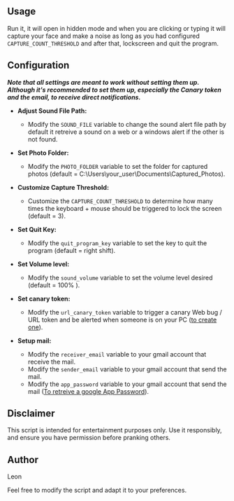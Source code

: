  ## Usage

 Run it, it will open in hidden mode and when you are clicking or typing it will capture your face and make a noise as long as you had configured  `CAPTURE_COUNT_THRESHOLD` and after that, lockscreen and quit the program.
 
 ## Configuration

 ***Note that all settings are meant to work without setting them up. Although it's recommended to set them up, especially the Canary token and the email, to receive direct notifications.***

 - **Adjust Sound File Path:**
   - Modify the `SOUND_FILE` variable to change the sound alert file path by default it retreive a sound on a web or a windows alert if the other is not found.

 - **Set Photo Folder:**
   - Modify the `PHOTO_FOLDER` variable to set the folder for captured photos (default = C:\Users\your_user\Documents\Captured_Photos).

 - **Customize Capture Threshold:**
   - Customize the `CAPTURE_COUNT_THRESHOLD` to determine how many times the keyboard + mouse should be triggered to lock the screen (default = 3).

 - **Set Quit Key:**
   - Modify the `quit_program_key` variable to set the key to quit the program (default = right shift).
  
 - **Set Volume level:**
   - Modify the `sound_volume` variable to set the volume level desired (default = 100% ).
  
 - **Set canary token:**
   - Modify the `url_canary_token` variable to trigger a canary Web bug / URL token and be alerted when someone is on your PC ([to create one](https://canarytokens.org/generate)).
  
 - **Setup mail:**
   - Modify the `receiver_email` variable to your gmail account that receive the mail.
   - Modify the `sender_email` variable to your gmail account that send the mail.
   - Modify the `app_password` variable to your gmail account that send the mail ([To retreive a google App Password](https://support.google.com/accounts/answer/185833?hl=en)).
 
 ## Disclaimer

 This script is intended for entertainment purposes only. Use it responsibly, and ensure you have permission before pranking others.

 ## Author

 Leon

Feel free to modify the script and adapt it to your preferences.

